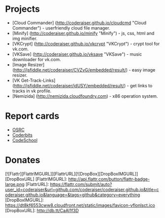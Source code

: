 Projects
=====================

- [Cloud Commander]     (http://coderaiser.github.io/cloudcmd "Cloud Commander") - userfriendly cloud file manager.
- [Minify]              (http://coderaiser.github.io/minify "Minify") - js, css, html and img minifier.
- [VKCrypt]             (http://coderaiser.github.io/vkcrypt "VKCrypt") - crypt tool for vk.com.
- [VKSave]              (http://coderaiser.github.io/vksave "VKSave") - music downloader for vk.com.
- [Image Resizer]       (http://jsfiddle.net/coderaiser/CVZvG/embedded/result/) - easy image resizer.
- [VK Get-Track-Links]  (http://jsfiddle.net/coderaiser/jdUSY/embedded/result/) - get links to tracks in vk profile.
- [Nemizida]            (http://nemizida.cloudfoundry.com) - x86 operation system.

Report cards
=====================
- [OSRC](http://osrc.dfm.io/coderaiser "Open Source Report Cards")
- [Coderbits](https://coderbits.com/coderaiser)
- [CodeSchool](https://codeschool.com/users/coderaiser)

Donates
=====================
[![Flattr][FlattrIMGURL]][FlattrURL][![DropBox][DropBoxIMGURL]][DropBoxURL]
[FlattrIMGURL]:             http://api.flattr.com/button/flattr-badge-large.png
[FlattrURL]:                https://flattr.com/submit/auto?user_id=coderaiser&url=github.com/coderaiser/coderaiser.github.io&title=coderaiser.github.io&language=&tags=github&category=everything
[DropBoxIMGURL]:            https://dt8kf6553cww8.cloudfront.net/static/images/favicon-vflonlsct.ico
[DropBoxURL]:               http://db.tt/CaAl1f3D
